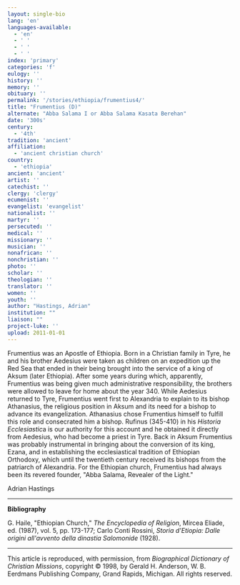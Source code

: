 ```yaml
---
layout: single-bio
lang: 'en'
languages-available:
  - 'en'
  - ' '
  - ' '
  - ' '
index: 'primary'
categories: 'f'
eulogy: ''
history: ''
memory: ''
obituary: ''
permalink: '/stories/ethiopia/frumentius4/'
title: "Frumentius (D)"
alternate: "Abba Salama I or Abba Salama Kasata Berehan"
date: '300s'
century:
  - '4th'
tradition: 'ancient'
affiliation:
  - 'ancient christian church'
country:
  - 'ethiopia'
ancient: 'ancient'
artist: ''
catechist: ''
clergy: 'clergy'
ecumenist: ''
evangelist: 'evangelist'
nationalist: ''
martyr: ''
persecuted: ''
medical: ''
missionary: ''
musician: ''
nonafrican: ''
nonchristian: ''
photo: ''
scholar: ''
theologian: ''
translator: ''
women: ''
youth: ''
author: "Hastings, Adrian"
institution: ""
liaison: ""
project-luke: ''
upload: 2011-01-01
---
```




Frumentius was an Apostle of Ethiopia. Born in a Christian family in Tyre, he and his brother Aedesius were taken as children on an expedition up the Red Sea that ended in their being brought into the service of a king of Aksum (later Ethiopia). After some years during which, apparently, Frumentius was being given much administrative responsibility, the brothers were allowed to leave for home about the year 340. While Aedesius returned to Tyre, Frumentius went first to Alexandria to explain to its bishop Athanasius, the religious position in Aksum and its need for a bishop to advance its evangelization. Athanasius chose Frumentius himself to fulfill this role and consecrated him a bishop. Rufinus (345-410) in his *Historia Ecclesiastic*a is our authority for this account and he obtained it directly from Aedesius, who had become a priest in Tyre. Back in Aksum Frumentius was probably instrumental in bringing about the conversion of its king, Ezana, and in establishing the ecclesiastical tradition of Ethiopian Orthodoxy, which until the twentieth century received its bishops from the patriarch of Alexandria. For the Ethiopian church, Frumentius had always been its revered founder, "Abba Salama, Revealer of the Light."

Adrian Hastings

---

**Bibliography**

G. Haile, "Ethiopian Church," *The Encyclopedia of Religion*, Mircea Eliade, ed. (1987), vol. 5, pp. 173-177; Carlo Conti Rossini, *Storia d'Etiopia: Dalle origini all'avvento della dinastia Salomonide* (1928).

---

This article is reproduced, with permission, from *Biographical Dictionary of Christian Missions*, copyright © 1998, by Gerald H. Anderson, W. B. Eerdmans Publishing Company, Grand Rapids, Michigan. All rights reserved.
